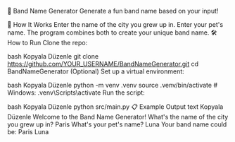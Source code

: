 🎸 Band Name Generator
Generate a fun band name based on your input!

🚀 How It Works
Enter the name of the city you grew up in.
Enter your pet's name.
The program combines both to create your unique band name.
🛠 How to Run
Clone the repo:

bash
Kopyala
Düzenle
git clone https://github.com/YOUR_USERNAME/BandNameGenerator.git
cd BandNameGenerator
(Optional) Set up a virtual environment:

bash
Kopyala
Düzenle
python -m venv .venv
source .venv/bin/activate  # Windows: .venv\Scripts\activate
Run the script:

bash
Kopyala
Düzenle
python src/main.py
📋 Example Output
text
Kopyala
Düzenle
Welcome to the Band Name Generator!
What's the name of the city you grew up in?
Paris
What's your pet's name?
Luna
Your band name could be: Paris Luna
